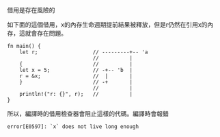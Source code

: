 借用是存在風險的

如下面的這個借用，x的內存生命週期提前結果被釋放，但是r仍然在引用x的內存，這就會存在問題。

```
fn main() {
    let r;                  // ---------+-- 'a
                            //          |
    {                       //          |
    let x = 5;              // -+-- 'b  |
    r = &x;                 //  |       |
    }                       // -+       |
                            //          |
    println!("r: {}", r);   //          |
}
```

所以，編譯時的借用檢查器會阻止這樣的代碼。編譯時會報錯  

```shell
error[E0597]: `x` does not live long enough
```

